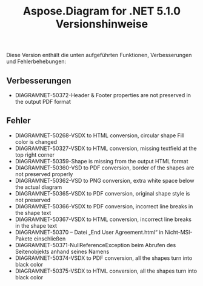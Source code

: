 ﻿---
title: Aspose.Diagram for .NET 5.1.0 Versionshinweise
type: docs
weight: 90
url: /de/net/aspose-diagram-for-net-5-1-0-release-notes/
---
Diese Version enthält die unten aufgeführten Funktionen, Verbesserungen und Fehlerbehebungen:
## **Verbesserungen**
- DIAGRAMNET-50372-Header & Footer properties are not preserved in the output PDF format
## **Fehler**
- DIAGRAMNET-50268-VSDX to HTML conversion, circular shape Fill color is changed
- DIAGRAMNET-50327-VSDX to HTML conversion, missing textfield at the top right corner
- DIAGRAMNET-50359-Shape is missing from the output HTML format
- DIAGRAMNET-50360-VSD to PDF conversion, border of the shapes are not preserved properly
- DIAGRAMNET-50362-VSD to PNG conversion, extra white space below the actual diagram
- DIAGRAMNET-50365-VSDX to PDF conversion, original shape style is not preserved
- DIAGRAMNET-50366-VSDX to PDF conversion, incorrect line breaks in the shape text
- DIAGRAMNET-50367-VSDX to HTML conversion, incorrect line breaks in the shape text
- DIAGRAMNET-50370 – Datei „End User Agreement.html“ in Nicht-MSI-Pakete einschließen
- DIAGRAMNET-50371-NullReferenceException beim Abrufen des Seitenobjekts anhand seines Namens
- DIAGRAMNET-50374-VSDX to PDF conversion, all the shapes turn into black color
- DIAGRAMNET-50375-VSDX to HTML conversion, all the shapes turn into black color
